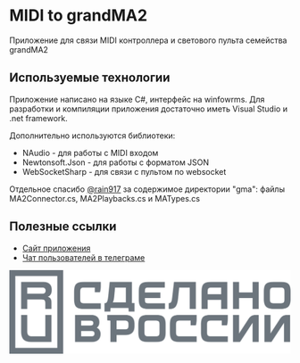 # MIDI to grandMA2
Приложение для связи MIDI контроллера и светового пульта семейства grandMA2

## Используемые технологии
Приложение написано на языке C#, интерфейс на winfowrms. Для разработки и компиляции приложения достаточно иметь Visual Studio и .net framework.

Дополнительно используются библиотеки:

- NAudio - для работы с MIDI входом
- Newtonsoft.Json - для работы с форматом JSON
- WebSocketSharp - для связи с пультом по websocket

Отдельное спасибо [@rain917](https://github.com/rain917) за содержимое директории "gma": файлы MA2Connector.cs, MA2Playbacks.cs и MATypes.cs

## Полезные ссылки
- [Сайт приложения](https://midigma.com)
- [Чат пользователей в телеграме](https://t.me/midi2gma)


![Made in Russia](https://raw.githubusercontent.com/sysolyatin/midigma/main/website/assets/img/made-in-russia-sign-ru.svg)
